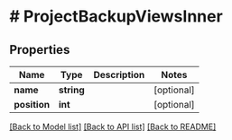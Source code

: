 # # ProjectBackupViewsInner

## Properties

Name | Type | Description | Notes
------------ | ------------- | ------------- | -------------
**name** | **string** |  | [optional]
**position** | **int** |  | [optional]

[[Back to Model list]](../../README.md#models) [[Back to API list]](../../README.md#endpoints) [[Back to README]](../../README.md)
